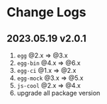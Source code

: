 # Change Logs

## 2023.05.19 v2.0.1

1. `egg` @2.x => @3.x
2. `egg-bin` @4.x => @6.x
3. `egg-ci` @1.x => @2.x
4. `egg-mock` @3.x => @5.x
5. `js-cool` @2.x => @4.x
6. upgrade all package version
